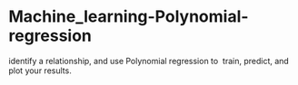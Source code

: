 # Machine_learning-Polynomial-regression
identify a relationship, and use Polynomial regression to  train, predict, and plot your results. 

